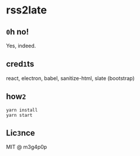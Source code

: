 # rss2late

## `0`h no!

Yes, indeed.

## cred`1`ts

react, electron, babel, sanitize-html, slate (bootstrap)

## how`2`

```
yarn install
yarn start
```

## Lic`3`nce

MIT @ m3g4p0p
